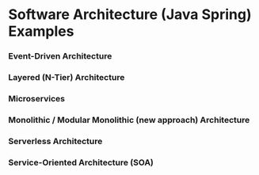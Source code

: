 # Software Architecture (Java Spring) Examples


### Event-Driven Architecture

### Layered (N-Tier) Architecture

### Microservices

### Monolithic / Modular Monolithic (new approach) Architecture

### Serverless Architecture

### Service-Oriented Architecture (SOA)
